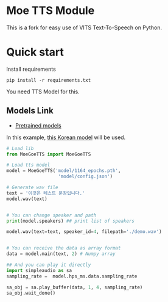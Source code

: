 # Moe TTS Module
This is a fork for easy use of VITS Text-To-Speech on Python.

# Quick start
Install requirements
```
pip install -r requirements.txt
```

You need TTS Model for this.
## Models Link
- [Pretrained models](https://github.com/CjangCjengh/TTSModels)

In this example, [this Korean model](https://github.com/CjangCjengh/TTSModels#the-fox-awaits-me) will be used.

```Python
# Load lib
from MoeGoeTTS import MoeGoeTTS

# Load tts model
model = MoeGoeTTS('model/1164_epochs.pth', 
                   'model/config.json')

# Generate wav file
text = '이것은 테스트 문장입니다.'
model.wav(text)


# You can change speaker and path
print(model.speakers) ## print list of speakers

model.wav(text=text, speaker_id=4, filepath='./demo.wav')


# You can receive the data as array format
data = model.main(text, 2) # Numpy array

## And you can play it directly
import simpleaudio as sa
sampling_rate =  model.hps_ms.data.sampling_rate

sa_obj = sa.play_buffer(data, 1, 4, sampling_rate)
sa_obj.wait_done()
```